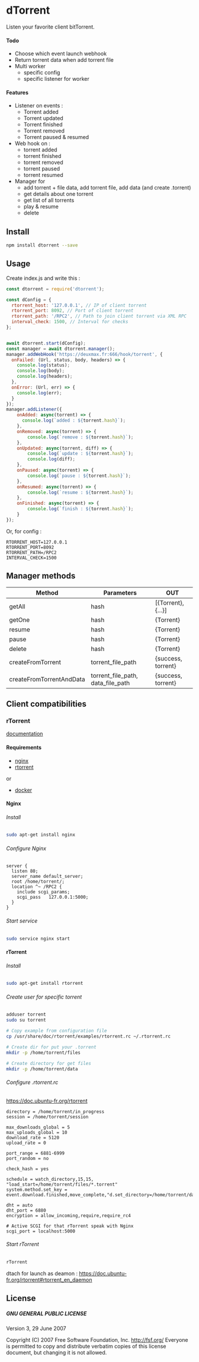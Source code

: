 # dTorrent

Listen your favorite client bitTorrent.

#### Todo

* Choose which event launch webhook
* Return torrent data when add torrent file
* Multi worker
    * specific config
    * specific listener for worker

#### Features

* Listener on events :
    * Torrent added
    * Torrent updated
    * Torrent finished
    * Torrent removed
    * Torrent paused & resumed
* Web hook on :
    * torrent added 
    * torrent finished
    * torrent removed
    * torrent paused
    * torrent resumed
* Manager for 
    * add torrent + file data, add torrent file, add data (and create .torrent)
    * get details about one torrent
    * get list of all torrents
    * play & resume
    * delete

## Install

```bash
npm install dtorrent --save
```

## Usage

Create index.js and write this :

```js
const dtorrent = require('dtorrent');

const dConfig = {
  rtorrent_host: '127.0.0.1', // IP of client torrent
  rtorrent_port: 8092, // Port of client torrent
  rtorrent_path: '/RPC2', // Path to join client torrent via XML RPC
  interval_check: 1500, // Interval for checks
};


await dtorrent.start(dConfig);
const manager = await dtorrent.manager();
manager.addWebHook('https://deuxmax.fr:666/hook/torrent', {
  onFailed: (Url, status, body, headers) => {
    console.log(status);
    console.log(body);
    console.log(headers);
  },
  onError: (Url, err) => {
    console.log(err);
  }
});
manager.addListener({
    onAdded: async(torrent) => {
      console.log(`added : ${torrent.hash}`);
    },
    onRemoved: async(torrent) => {
        console.log(`remove : ${torrent.hash}`);
    },
    onUpdated: async(torrent, diff) => {
        console.log(`update : ${torrent.hash}`);
        console.log(diff);
    },
    onPaused: async(torrent) => {
        console.log(`pause : ${torrent.hash}`);
    },
    onResumed: async(torrent) => {
        console.log(`resume : ${torrent.hash}`);
    },
    onFinished: async(torrent) => {
        console.log(`finish : ${torrent.hash}`);
    }
});
```

Or, for config :

```.env
RTORRENT_HOST=127.0.0.1
RTORRENT_PORT=8092
RTORRENT_PATH=/RPC2
INTERVAL_CHECK=1500
```

## Manager methods

| Method | Parameters | OUT |
| ---- | ---- | ---- |
| getAll | hash | [{Torrent}, {...}] |
| getOne | hash | {Torrent} |
| resume | hash | {Torrent} |
| pause  | hash | {Torrent} |
| delete | hash | {Torrent} |
| createFromTorrent | torrent_file_path | {success, torrent} |
| createFromTorrentAndData | torrent_file_path, data_file_path | {success, torrent} |


## Client compatibilities

### rTorrent

[documentation](https://github.com/rakshasa/rtorrent)

#### Requirements

* [nginx](#nginx)
* [rtorrent](#rtorrent)

or 

* [docker](https://gitlab.deuxmax.fr/torrent/rtorrent-deamon)

#### Nginx

###### Install

```bash
sudo apt-get install nginx
```

###### Configure Nginx

```
server {
  listen 80;
  server_name default_server;
  root /home/torrent/;
  location ^~ /RPC2 {
    include scgi_params;
    scgi_pass   127.0.0.1:5000;
  }
}
```

###### Start service

```bash
sudo service nginx start
```

#### rTorrent

###### Install

```bash
sudo apt-get install rtorrent
```

###### Create user for specific torrent

```bash
adduser torrent
sudo su torrent

# Copy example from configuration file
cp /usr/share/doc/rtorrent/examples/rtorrent.rc ~/.rtorrent.rc

# Create dir for put your .torrent
mkdir -p /home/torrent/files

# Create directory for get files
mkdir -p /home/torrent/data
```

###### Configure .rtorrent.rc

https://doc.ubuntu-fr.org/rtorrent

```
directory = /home/torrent/in_progress
session = /home/torrent/session

max_downloads_global = 5
max_uploads_global = 10
download_rate = 5120
upload_rate = 0

port_range = 6881-6999
port_random = no

check_hash = yes

schedule = watch_directory,15,15, "load_start=/home/torrent/files/*.torrent"
system.method.set_key = event.download.finished,move_complete,"d.set_directory=/home/torrent/data"

dht = auto
dht_port = 6880
encryption = allow_incoming,require,require_rc4

# Active SCGI for that rTorrent speak with Nginx
scgi_port = localhost:5000
```

###### Start rTorrent

```bash
rTorrent
```

dtach for launch as deamon : https://doc.ubuntu-fr.org/rtorrent#rtorrent_en_daemon


## License

##### GNU GENERAL PUBLIC LICENSE
Version 3, 29 June 2007

Copyright (C) 2007 Free Software Foundation, Inc. <http://fsf.org/>
Everyone is permitted to copy and distribute verbatim copies
of this license document, but changing it is not allowed.
